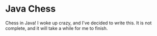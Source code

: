 # Java Chess

Chess in Java! I woke up crazy, and I've decided to write this. It is not complete, and it will take a while for me to finish. 
